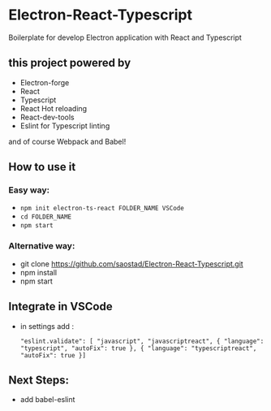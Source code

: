 # Electron-React-Typescript

Boilerplate for develop Electron application with React and Typescript

## this project powered by

- Electron-forge
- React
- Typescript
- React Hot reloading
- React-dev-tools
- Eslint for Typescript linting

and of course Webpack and Babel!

## How to use it

### Easy way:

- `npm init electron-ts-react FOLDER_NAME VSCode`
- `cd FOLDER_NAME`
- `npm start`

### Alternative way:

- git clone https://github.com/saostad/Electron-React-Typescript.git
- npm install
- npm start

## Integrate in VSCode

- in settings add :

  `"eslint.validate": [ "javascript", "javascriptreact", { "language": "typescript", "autoFix": true }, { "language": "typescriptreact", "autoFix": true }]`

## Next Steps:

- add babel-eslint
